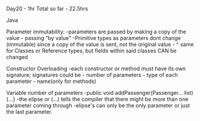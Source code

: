 Day20 - 1hr
Total so far - 22.5hrs

Java

Parameter immutability:
    -parameters are passed by making a copy of the value - passing "by value"
    -Primitive types as parameters dont change (immutable) since a copy of the value is sent, not the original value
    - ^ same for Classes or Reference types, but fields within said classes CAN be changed

Constructor Overloading
    -each constructor or method must have its own signature; signatures could be
        - number of parameters
        - type of each parameter
        - name(only for methods)

Variable number of parameters
    -public void addPassenger(Passenger... list){...}
    -the elipse or (...) tells the compiler that there might be more than one parameter coming through
    -elipse's can only be the only parameter or just the last parameter.

